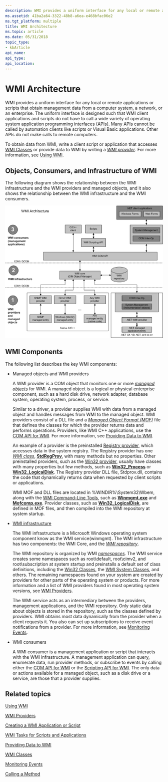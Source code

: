 ```yaml
---
description: WMI provides a uniform interface for any local or remote applications or scripts that obtain management data from a computer system, a network, or an enterprise.
ms.assetid: 41ba2a64-3322-48b8-a6ea-e468bfac06e2
ms.tgt_platform: multiple
title: WMI Architecture
ms.topic: article
ms.date: 05/31/2018
topic_type:
- kbArticle
api_name: 
api_type: 
api_location: 
---
```


# WMI Architecture

WMI provides a uniform interface for any local or remote applications or scripts that obtain management data from a computer system, a network, or an enterprise. The uniform interface is designed such that WMI client applications and scripts do not have to call a wide variety of operating system application programming interfaces (APIs). Many APIs cannot be called by automation clients like scripts or Visual Basic applications. Other APIs do not make calls to remote computers.

To obtain data from WMI, write a client script or application that accesses [WMI Classes](wmi-classes.md) or provide data to WMI by writing a [*WMI provider*](gloss-p.md). For more information, see [Using WMI](using-wmi.md).

## Objects, Consumers, and Infrastructure of WMI

The following diagram shows the relationship between the WMI infrastructure and the WMI providers and managed objects, and it also shows the relationship between the WMI infrastructure and the WMI consumers.

![relationship between wmi infrastructure, wmi providers, and managed objects](images/wmi-architecture.png)

## WMI Components

The following list describes the key WMI components:

-   Managed objects and WMI providers

    A WMI provider is a COM object that monitors one or more [*managed objects*](gloss-m.md) for WMI. A managed object is a logical or physical enterprise component, such as a hard disk drive, network adapter, database system, operating system, process, or service.

    Similar to a driver, a provider supplies WMI with data from a managed object and handles messages from WMI to the managed object. WMI providers consist of a DLL file and a [*Managed Object Format (MOF)*](gloss-m.md) file that defines the classes for which the provider returns data and performs operations. Providers, like WMI C++ applications, use the [COM API for WMI](com-api-for-wmi.md). For more information, see [Providing Data to WMI](providing-data-to-wmi.md).

    An example of a provider is the preinstalled [Registry provider](/previous-versions/windows/desktop/regprov/system-registry-provider), which accesses data in the system registry. The Registry provider has one [*WMI class*](gloss-w.md), [**StdRegProv**](/previous-versions/windows/desktop/regprov/stdregprov), with many methods but no properties. Other preinstalled providers, such as the [Win32 provider](/windows/desktop/CIMWin32Prov/win32-provider), usually have classes with many properties but few methods, such as [**Win32\_Process**](/windows/desktop/CIMWin32Prov/win32-process) or [**Win32\_LogicalDisk**](/windows/desktop/CIMWin32Prov/win32-logicaldisk). The Registry provider DLL file, Stdprov.dll, contains the code that dynamically returns data when requested by client scripts or applications.

    WMI MOF and DLL files are located in %WINDIR%\\System32\\Wbem, along with the [WMI Command-Line Tools](wmi-command-line-tools.md), such as [**Winmgmt.exe**](winmgmt.md) and [**Mofcomp.exe**](mofcomp.md). Provider classes, such as [**Win32\_LogicalDisk**](/windows/desktop/CIMWin32Prov/win32-logicaldisk), are defined in MOF files, and then compiled into the WMI repository at system startup.

-   [WMI infrastructure](wmi-infrastructure.md)

    The WMI infrastructure is a Microsoft Windows operating system component know as the WMI service(winmgmt). The WMI infrastructure has two components: the WMI Core, and the [*WMI repository*](gloss-w.md).

    The WMI repository is organized by WMI [*namespaces*](gloss-n.md). The WMI service creates some namespaces such as root\\default, root\\cimv2, and root\\subscription at system startup and preinstalls a default set of class definitions, including the [Win32 Classes](/windows/desktop/CIMWin32Prov/win32-provider), the [WMI System Classes](wmi-system-classes.md), and others. The remaining namespaces found on your system are created by providers for other parts of the operating system or products. For more information and a list of WMI providers found in most operating system versions, see [WMI Providers](wmi-providers.md).

    The WMI service acts as an intermediary between the providers, management applications, and the WMI repository. Only static data about objects is stored in the repository, such as the classes defined by providers. WMI obtains most data dynamically from the provider when a client requests it. You also can set up subscriptions to receive event notifications from a provider. For more information, see [Monitoring Events](monitoring-events.md).

-   WMI consumers

    A WMI consumer is a management application or script that interacts with the WMI infrastructure. A management application can query, enumerate data, run provider methods, or subscribe to events by calling either the [COM API for WMI](com-api-for-wmi.md) or the [Scripting API for WMI](scripting-api-for-wmi.md). The only data or actions available for a managed object, such as a disk drive or a service, are those that a provider supplies.

## Related topics

<dl> <dt>

[Using WMI](using-wmi.md)
</dt> <dt>

[WMI Providers](wmi-providers.md)
</dt> <dt>

[Creating a WMI Application or Script](creating-a-wmi-application-or-script.md)
</dt> <dt>

[WMI Tasks for Scripts and Applications](wmi-tasks-for-scripts-and-applications.md)
</dt> <dt>

[Providing Data to WMI](providing-data-to-wmi.md)
</dt> <dt>

[WMI Classes](wmi-classes.md)
</dt> <dt>

[Monitoring Events](monitoring-events.md)
</dt> <dt>

[Calling a Method](calling-a-method.md)
</dt> </dl>

 

 

